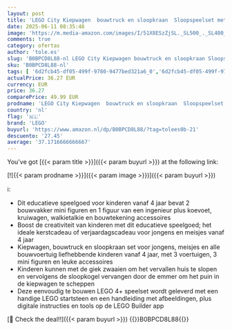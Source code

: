 ```yaml
---
layout: post
title: 'LEGO City Kiepwagen  bouwtruck en sloopkraan  Sloopspeelset met Graafmachine  Kiepwagen en Transportvoertuigen  Educatief Speelgoed voor 4+ jaar oude Kinderen  Jongens en Meisjes 60391'
date: 2025-06-11 08:35:48
image: 'https://m.media-amazon.com/images/I/51X8ESzZjSL._SL500_._SL400_.jpg'
comments: true
category: ofertas
author: 'tole.es'
slug: 'B0BPCD8L88-nl LEGO City Kiepwagen bouwtruck en sloopkraan Sloopspeelset...'
sku: 'B0BPCD8L88-nl'
tags: [ '6d2fcb45-df05-499f-9780-9477bed321a6_0','6d2fcb45-df05-499f-9780-9477bed321a6_501','Arborist Merchandising Root','Bouw- & constructiespeelgoed','Educatief speelgoed','Montessori','Self Service','Special Features Stores','Speelgoed & spellen','Speelgoedbouwsets','lego','🇳🇱', ]
actualPrice: 36.27 EUR
currency: EUR
price: 36.27
comparePrice: 49.99 EUR
prodname: 'LEGO City Kiepwagen  bouwtruck en sloopkraan  Sloopspeelset met Graafmachine  Kiepwagen en Transportvoertuigen  Educatief Speelgoed voor 4+ jaar oude Kinderen  Jongens en Meisjes 60391'
country: 'nl'
flag: '🇳🇱'
brand: 'LEGO'
buyurl: 'https://www.amazon.nl/dp/B0BPCD8L88/?tag=tolees0b-21'
descuento: '27.45'
average: '37.1716666666667'
---
```


You've got [{{< param title >}}]({{< param buyurl >}}) at the following link:

[![{{< param prodname >}}]({{< param image >}})]({{< param buyurl >}})

ℹ️:

- Dit educatieve speelgoed voor kinderen vanaf 4 jaar bevat 2 bouwvakker mini figuren en 1 figuur van een ingenieur plus koevoet, kruiwagen, walkietalkie en bouwtekening accessoires
- Boost de creativiteit van kinderen met dit educatieve speelgoed; het ideale kerstcadeau of verjaardagscadeau voor jongens en meisjes vanaf 4 jaar
- Kiepwagen, bouwtruck en sloopkraan set voor jongens, meisjes en alle bouwvoertuig liefhebbende kinderen vanaf 4 jaar, met 3 voertuigen, 3 mini figuren en leuke accessoires
- Kinderen kunnen met de giek zwaaien om het vervallen huis te slopen en vervolgens de sloopkogel vervangen door de emmer om het puin in de kiepwagen te scheppen
- Deze eenvoudig te bouwen LEGO 4+ speelset wordt geleverd met een handige LEGO startsteen en een handleiding met afbeeldingen, plus digitale instructies en tools op de LEGO Builder app

[🛒 Check the deal!!]({{< param buyurl >}})
{{<world>}}B0BPCD8L88{{</world>}}
